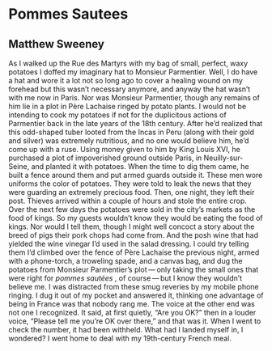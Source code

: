 # Pommes Sautees
## Matthew Sweeney
As I walked up the Rue des Martyrs with my bag of small, perfect, waxy
potatoes I doffed my imaginary hat to Monsieur Parmentier. Well, I do have a
hat and wore it a lot not so long ago to cover a healing wound on my forehead
but this wasn’t necessary anymore, and anyway the hat wasn’t with me now in
Paris. Nor was Monsieur Parmentier, though any remains of him lie in a plot in
Père Lachaise ringed by potato plants.
I would not be intending to cook my potatoes if not for the duplicitous
actions of Parmentier back in the late years of the 18th century. After he’d
realized that this odd-shaped tuber looted from the Incas in Peru (along with
their gold and silver) was extremely nutritious, and no one would believe him,
he’d come up with a ruse. Using money given to him by King Louis XVI, he
purchased a plot of impoverished ground outside Paris, in Neuilly-sur-Seine,
and planted it with potatoes. When the time to dig them came, he built a fence
around them and put armed guards outside it. These men wore uniforms the color
of potatoes. They were told to leak the news that they were guarding an
extremely precious food. Then, one night, they left their post. Thieves
arrived within a couple of hours and stole the entire crop. Over the next few
days the potatoes were sold in the city’s markets as the food of kings.
So my guests wouldn’t know they would be eating the food of kings. Nor would I
tell them, though I might well concoct a story about the breed of pigs their
pork chops had come from. And the posh wine that had yielded the wine vinegar
I’d used in the salad dressing. I could try telling them I’d climbed over the
fence of Père Lachaise the previous night, armed with a phone-torch, a
troweling spade, and a canvas bag, and dug the potatoes from Monsieur
Parmentier’s plot — only taking the small ones that were right for _pommes
sautées_ , of course — but I know they wouldn’t believe me.
I was distracted from these smug reveries by my mobile phone ringing. I dug it
out of my pocket and answered it, thinking one advantage of being in France
was that nobody rang me. The voice at the other end was not one I recognized.
It said, at first quietly, “Are you OK?” then in a louder voice, “Please tell
me you’re OK over there,” and that was it. When I went to check the number, it
had been withheld. What had I landed myself in, I wondered? I went home to
deal with my 19th-century French meal.